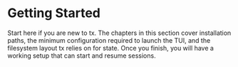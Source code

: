 # Getting Started

Start here if you are new to tx. The chapters in this section cover installation paths, the minimum configuration required to launch the TUI, and the filesystem layout tx relies on for state. Once you finish, you will have a working setup that can start and resume sessions.
